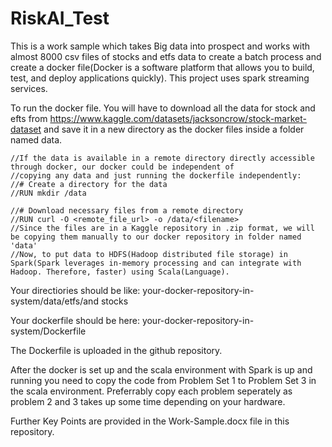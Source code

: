 # RiskAI_Test
This is a work sample which takes Big data into prospect and works with almost 8000 csv files of stocks and etfs data to create a batch process and create a docker file(Docker is a software platform that allows you to build, test, and deploy applications quickly).
This project uses spark streaming services.

To run the docker file. You will have to download all the data for stock and efts from https://www.kaggle.com/datasets/jacksoncrow/stock-market-dataset and save it in a new directory as the docker files inside a folder named data.

    //If the data is available in a remote directory directly accessible through docker, our docker could be independent of 
    //copying any data and just running the dockerfile independently:
    //# Create a directory for the data
    //RUN mkdir /data

    //# Download necessary files from a remote directory
    //RUN curl -O <remote_file_url> -o /data/<filename>
    //Since the files are in a Kaggle repository in .zip format, we will be copying them manually to our docker repository in folder named 'data'
    //Now, to put data to HDFS(Hadoop distributed file storage) in Spark(Spark leverages in-memory processing and can integrate with Hadoop. Therefore, faster) using Scala(Language).

Your directiories should be like: your-docker-repository-in-system/data/etfs/and stocks

Your dockerfile should be here: your-docker-repository-in-system/Dockerfile

The Dockerfile is uploaded in the github repository.

After the docker is set up and the scala environment with Spark is up and running you need to copy the code from Problem Set 1 to Problem Set 3 in the scala environment. Preferrably copy each problem seperately as problem 2 and 3 takes up some time depending on your hardware.

Further Key Points are provided in the Work-Sample.docx file in this repository.
